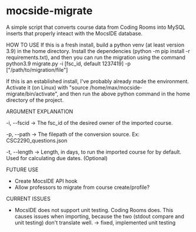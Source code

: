 # mocside-migrate

A simple script that converts course data from Coding Rooms into MySQL inserts
that properly inteact with the MocsIDE database.

HOW TO USE
If this is a fresh install, build a python venv (at least version 3.9) in the
home directory. Install the dependencies (python -m pip install -r requirements.txt),
and then you can run the migration using the command
  python3.9 migrate.py -i [fsc_id, default 1237419] -p ["/path/to/migration/file"]

If this is an established install, I've probably already made the environment.
Activate it (on Linux) with "source /home/max/mocside-migrate/bin/activate",
and then run the above python command in the home directory of the project.

ARGUMENT EXPLANATION


  -i, --fscid  -> The fsc_id of the desired owner of the imported course.


  -p, --path   -> The filepath of the conversion source. Ex: CSC2290_questions.json


  -t, --length -> Length, in days, to run the imported course for by default.
                  Used for calculating due dates. (Optional)

FUTURE USE
  * Create MocsIDE API hook
  * Allow professors to migrate from course create/profile?

CURRENT ISSUES
  * MocsIDE does not support unit testing. Coding Rooms does. This causes issues
  when importing, because the two (stdout compare and unit testing) don't translate well.
    -> fixed, implemented unit testing
